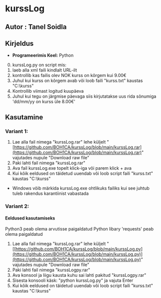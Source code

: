# kurssLog

## Autor : Tanel Soidla

## Kirjeldus
- **Programeerimis Keel:** Python
0. kurssLog.py on script mis: 
1. laeb alla xml faili kindlalt URL-ilt
2. kontrollib kas failis olev NOK kurss on kõrgem kui 9.00€
3. Juhul kui kurss on kõrgem avab või loob faili "kurss.txt" kaustas "C:\kurss"
4. Kontrollib viimast logitud kuupäeva
5. Juhul kui tegu on järgmise päevaga siis kirjutatakse uus rida sõnumiga 'dd/mm/yy on kurss üle 8.00€'

## Kasutamine

### Variant 1:

1. Lae alla fail nimega "kurssLog.rar" lehe küljelt "[https://github.com/BOH1CA/kurssLog/blob/main/kurssLog.rar](https://github.com/BOH1CA/kurssLog/blob/main/kurssLog.rar)" vajutades nupule "Download raw file"
2. Paki lahti fail nimega "kurssLog.rar"
3. Ava fail kurssLog.exe topelt klick-iga või parem klick + ava
4. Kui kõik eeldused on täidetud uuendab või loob script faili "kurss.txt" kaustas "C:\kurss"
* Windows võib märkida kurssLog.exe ohtlikuks failiks kui see juhtub tuleb rakendus karantiinist vabastada

### Variant 2:

#### Eeldused kasutamiseks
Python3 peab olema arvutisse paigaldatud
    Python libary 'requests' peab olema paigaldatud

1. Lae alla fail nimega "kurssLog.rar" lehe küljelt "[[https://github.com/BOH1CA/kurssLog/blob/main/kurssLog.py](https://github.com/BOH1CA/kurssLog/blob/main/kurssLog.py)](https://github.com/BOH1CA/kurssLog/blob/main/kurssLog.py)" vajutades nupule "Download raw file"
2. Paki lahti fail nimega "kurssLogpy.rar"
3. Ava konsool ja liigu kausta kuhu sai lahti pakitud "kurssLogpy.rar"
4. Sisesta konsooli käsk: "python kurssLog.py" ja vajuta Enter
5. Kui kõik eeldused on täidetud uuendab või loob script faili "kurss.txt" kaustas "C:\kurss"
